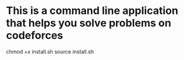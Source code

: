 
# This is a command line application that helps you solve problems on codeforces



chmod +x install.sh
source install.sh
